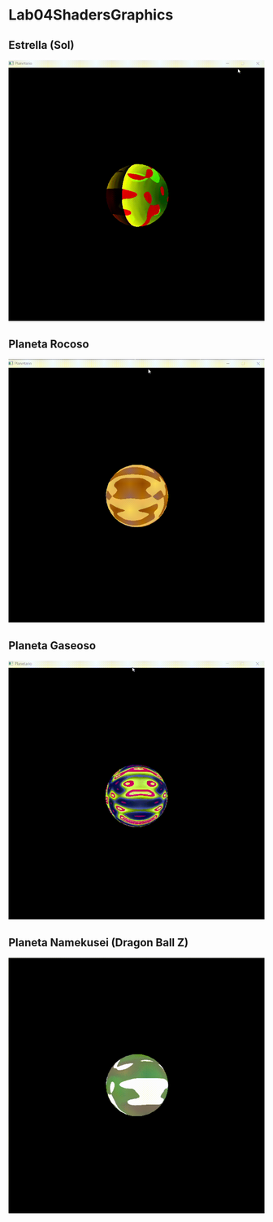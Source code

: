 # Lab04ShadersGraphics

## Estrella (Sol)

![Sol](Solecito.gif)

## Planeta Rocoso

![Venus](Venus.gif)

## Planeta Gaseoso

![Gaseoso](PlanetaGaseoso.gif)


## Planeta Namekusei (Dragon Ball Z)

![Namekusei](Namekusei.gif)
